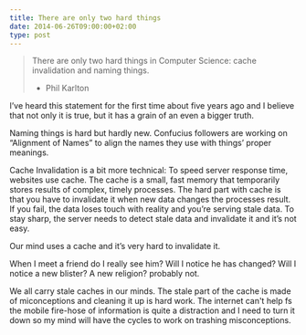 ```yaml
---
title: There are only two hard things
date: 2014-06-26T09:00:00+02:00
type: post
---
```


> There are only two hard things in Computer Science: cache invalidation and naming things.
>
> - Phil Karlton

I’ve heard this statement for the first time about five years ago and
I believe that not only it is true, but it has a grain of an even a bigger truth.

Naming things is hard but hardly new. Confucius followers are working on “Alignment of Names” to align the names they use with things’ proper meanings.

Cache Invalidation is a bit more technical: To speed server response time, websites use cache.
The cache is a small, fast memory that temporarily stores results of complex, timely processes.
The hard part with cache is that you have to invalidate it when new data changes the processes result. If you fail, the data loses touch with reality and you’re serving stale data. To stay sharp, the server needs to detect stale data and invalidate it and it’s not easy.

Our mind uses a cache and it’s very hard to invalidate it.

When I meet a friend do I really see him? Will I notice he has changed? Will I notice a new blister? A new religion? probably not.

We all carry stale caches in our minds. The stale part of the cache is made of
miconceptions and cleaning it up is hard work.
The internet can't help fs the mobile fire-hose of information is quite a distraction and I need to turn it down so my mind will have the cycles to work on trashing misconceptions.


